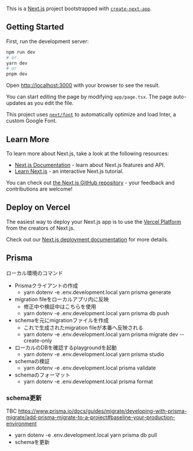 This is a [Next.js](https://nextjs.org/) project bootstrapped with [`create-next-app`](https://github.com/vercel/next.js/tree/canary/packages/create-next-app).

## Getting Started

First, run the development server:

```bash
npm run dev
# or
yarn dev
# or
pnpm dev
```

Open [http://localhost:3000](http://localhost:3000) with your browser to see the result.

You can start editing the page by modifying `app/page.tsx`. The page auto-updates as you edit the file.

This project uses [`next/font`](https://nextjs.org/docs/basic-features/font-optimization) to automatically optimize and load Inter, a custom Google Font.

## Learn More

To learn more about Next.js, take a look at the following resources:

- [Next.js Documentation](https://nextjs.org/docs) - learn about Next.js features and API.
- [Learn Next.js](https://nextjs.org/learn) - an interactive Next.js tutorial.

You can check out [the Next.js GitHub repository](https://github.com/vercel/next.js/) - your feedback and contributions are welcome!

## Deploy on Vercel

The easiest way to deploy your Next.js app is to use the [Vercel Platform](https://vercel.com/new?utm_medium=default-template&filter=next.js&utm_source=create-next-app&utm_campaign=create-next-app-readme) from the creators of Next.js.

Check out our [Next.js deployment documentation](https://nextjs.org/docs/deployment) for more details.

## Prisma

ローカル環境のコマンド

- Prismaクライアントの作成
  - yarn dotenv -e .env.development.local yarn prisma generate
- migration fileをローカルアプリ内に反映
  - 修正中や検証中はこちらを使用
  - yarn dotenv -e .env.development.local yarn prisma db push
- schemaを元にmigrationファイルを作成
  - これで生成されたmigration fileが本番へ反映される
  - yarn dotenv -e .env.development.local yarn prisma migrate dev --create-only
- ローカルのDBを確認するplaygroundを起動
  - yarn dotenv -e .env.development.local yarn prisma studio
- schemaの検証
  - yarn dotenv -e .env.development.local prisma validate
- schemaのフォーマット
  - yarn dotenv -e .env.development.local prisma format

### schema更新

TBC
https://www.prisma.io/docs/guides/migrate/developing-with-prisma-migrate/add-prisma-migrate-to-a-project#baseline-your-production-environment

- yarn dotenv -e .env.development.local yarn prisma db pull
- schemaを更新

